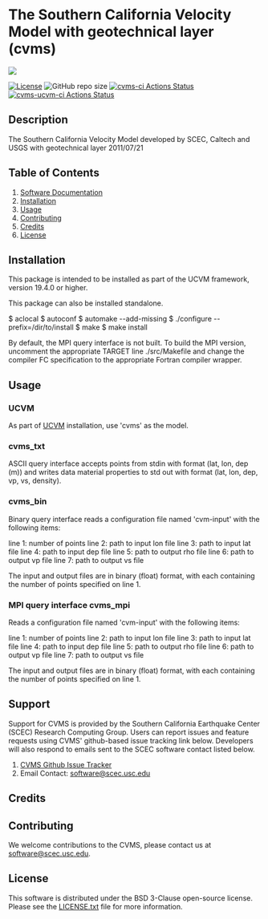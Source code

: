 # The Southern California Velocity Model with geotechnical layer (cvms)

<a href="https://github.com/sceccode/cvms.git"><img src="https://github.com/sceccode/cvms/wiki/images/cvms_logo.png"></a>

[![License](https://img.shields.io/badge/License-BSD_3--Clause-blue.svg)](https://opensource.org/licenses/BSD-3-Clause)
![GitHub repo size](https://img.shields.io/github/repo-size/sceccode/cvms)
[![cvms-ci Actions Status](https://github.com/SCECcode/cvms/workflows/cvms-ci/badge.svg)](https://github.com/SCECcode/cvms/actions)
[![cvms-ucvm-ci Actions Status](https://github.com/SCECcode/cvms/workflows/cvms-ucvm-ci/badge.svg)](https://github.com/SCECcode/cvms/actions)

## Description

The Southern California Velocity Model developed by SCEC, Caltech and USGS with geotechnical layer
2011/07/21

## Table of Contents
1. [Software Documentation](https://github.com/SCECcode/cvmsi/wiki)
2. [Installation](#installation)
3. [Usage](#usage)
4. [Contributing](#contributing)
5. [Credits](#credit)
6. [License](#license)

## Installation

This package is intended to be installed as part of the UCVM framework,
version 19.4.0 or higher. 

This package can also be installed standalone.

$ aclocal
$ autoconf
$ automake --add-missing
$ ./configure --prefix=/dir/to/install
$ make
$ make install

By default, the MPI query interface is not built. To build the
MPI version, uncomment the appropriate TARGET line ./src/Makefile
and change the compiler FC specification to the appropriate
Fortran compiler wrapper.

## Usage

### UCVM

As part of [UCVM](https://github.com/SCECcode/ucvm) installation, use 'cvms' as the model.

### cvms_txt


ASCII query interface accepts points from stdin with format (lat, lon, dep (m)) and 
writes data material properties to std out with format (lat, lon, dep, 
vp, vs, density).

### cvms_bin

Binary query interface reads a configuration file named 'cvm-input' with the following 
items:

line 1: number of points
line 2: path to input lon file
line 3: path to input lat file
line 4: path to input dep file
line 5: path to output rho file
line 6: path to output vp file
line 7: path to output vs file

The input and output files are in binary (float) format, with each
containing the number of points specified on line 1. 

### MPI query interface cvms_mpi

Reads a configuration file named 'cvm-input' with the following 
items:

line 1: number of points
line 2: path to input lon file
line 3: path to input lat file
line 4: path to input dep file
line 5: path to output rho file
line 6: path to output vp file
line 7: path to output vs file

The input and output files are in binary (float) format, with each
containing the number of points specified on line 1. 

## Support
Support for CVMS is provided by the Southern California Earthquake Center
(SCEC) Research Computing Group.  Users can report issues and feature requests
using CVMS' github-based issue tracking link below. Developers will also
respond to emails sent to the SCEC software contact listed below.
1. [CVMS Github Issue Tracker](https://github.com/SCECcode/cvms/issues)
2. Email Contact: software@scec.usc.edu

## Credits

## Contributing
We welcome contributions to the CVMS, please contact us at software@scec.usc.edu.

## License
This software is distributed under the BSD 3-Clause open-source license.
Please see the [LICENSE.txt](LICENSE.txt) file for more information.

